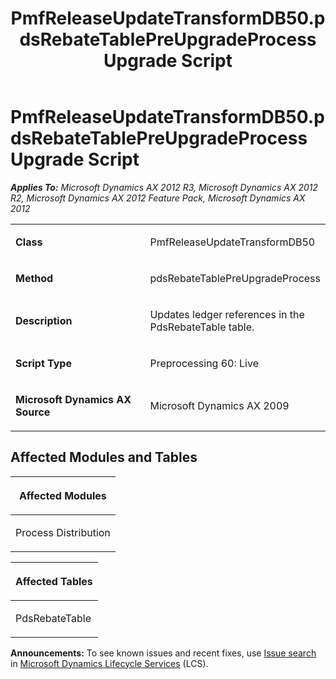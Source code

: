 ﻿---
title: PmfReleaseUpdateTransformDB50.pdsRebateTablePreUpgradeProcess Upgrade Script
TOCTitle: PmfReleaseUpdateTransformDB50.pdsRebateTablePreUpgradeProcess Upgrade Script
ms:assetid: 4952fe73-0cb8-e0fb-f915-a976b63c3804
ms:mtpsurl: https://msdn.microsoft.com/en-us/library/JJ685350(v=AX.60)
ms:contentKeyID: 49708055
ms.date: 05/18/2015
mtps_version: v=AX.60
---

# PmfReleaseUpdateTransformDB50.pdsRebateTablePreUpgradeProcess Upgrade Script 


_**Applies To:** Microsoft Dynamics AX 2012 R3, Microsoft Dynamics AX 2012 R2, Microsoft Dynamics AX 2012 Feature Pack, Microsoft Dynamics AX 2012_

<table>
<colgroup>
<col style="width: 50%" />
<col style="width: 50%" />
</colgroup>
<tbody>
<tr class="odd">
<td><p><strong>Class</strong></p></td>
<td><p>PmfReleaseUpdateTransformDB50</p></td>
</tr>
<tr class="even">
<td><p><strong>Method</strong></p></td>
<td><p>pdsRebateTablePreUpgradeProcess</p></td>
</tr>
<tr class="odd">
<td><p><strong>Description</strong></p></td>
<td><p>Updates ledger references in the PdsRebateTable table.</p></td>
</tr>
<tr class="even">
<td><p><strong>Script Type</strong></p></td>
<td><p>Preprocessing 60: Live</p></td>
</tr>
<tr class="odd">
<td><p><strong>Microsoft Dynamics AX Source</strong></p></td>
<td><p>Microsoft Dynamics AX 2009</p></td>
</tr>
</tbody>
</table>


## Affected Modules and Tables

<table>
<colgroup>
<col style="width: 100%" />
</colgroup>
<thead>
<tr class="header">
<th><p>Affected Modules</p></th>
</tr>
</thead>
<tbody>
<tr class="odd">
<td><p>Process Distribution</p></td>
</tr>
</tbody>
</table>


<table>
<colgroup>
<col style="width: 100%" />
</colgroup>
<thead>
<tr class="header">
<th><p>Affected Tables</p></th>
</tr>
</thead>
<tbody>
<tr class="odd">
<td><p>PdsRebateTable</p></td>
</tr>
</tbody>
</table>

  
**Announcements:** To see known issues and recent fixes, use [Issue search](http://go.microsoft.com/fwlink/?linkid=389258) in [Microsoft Dynamics Lifecycle Services](http://go.microsoft.com/fwlink/?linkid=306505) (LCS).

